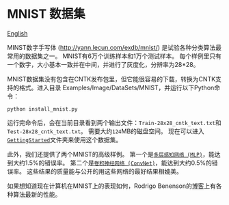 # MNIST 数据集

[English](/examples/cntk/brainscript/MNIST/input/README.md)

MINST数字手写体 (http://yann.lecun.com/exdb/mnist/) 是试验各种分类算法最常用的数据集之一。 MNIST有6万个训练样本和1万个测试样本。 每个样例里只有一个数字，大小基本一致并在中间，并进行了灰度化，分辨率为28*28。

MNIST数据集没有包含在CNTK发布包里，但它能很容易的下载，转换为CNTK支持的格式。进入目录 Examples/Image/DataSets/MNIST，并运行以下Python命令：

`python install_mnist.py`

运行完命令后，会在当前目录看到两个输出文件：`Train-28x28_cntk_text.txt`和`Test-28x28_cntk_text.txt`。 需要大约`124`MB的磁盘空间。 现在可以进入[`GettingStarted`](../../GettingStarted)文件夹来使用这个数据集。

此外，我们还提供了两个MNIST的高级样例。 第一个是[`多层感知网络 (MLP)`](../../Classification/MLP)，能达到大约1.5%的错误率。 第二个是[`卷积神经网络 (ConvNet)`](../../Classification/ConvNet)，能达到大约0.5%的错误率。 这些结果的质量能与公开的用这些网络的最好结果相媲美。

如果想知道现在计算机在MNIST上的表现如何，Rodrigo Benenson的[博客](http://rodrigob.github.io/are_we_there_yet/build/classification_datasets_results.html#4d4e495354)上有各种算法最新的性能。